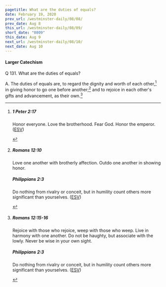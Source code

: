 ```yaml
---
pagetitle: What are the duties of equals?
date: February 19, 2020
prev_url: /westminster-daily/08/08/
prev_date: Aug 8
this_url: /westminster-daily/08/09/
short_date: "0809"
this_date: Aug 9
next_url: /westminster-daily/08/10/
next_date: Aug 10
---
```


#### Larger Catechism

<span class="q">Q 131.</span> What are the duties of equals?

<span class="q">A.</span> The duties of equals are, to regard the dignity and worth of each other,[^fnref:wlc1] in giving honor to go one before another;[^fnref:wlc2] and to rejoice in each other's gifts and advancement, as their own.[^fnref:wlc3]


[^fnref:wlc1]: <div class="esv"><h5>1 Peter 2:17</h5> <div class="esv-text"><p id="p60002017.01-1">Honor everyone. Love the brotherhood. Fear God. Honor the emperor.  (<a href="http://www.esv.org" class="copyright">ESV</a>)</p> </div> </div>

[^fnref:wlc2]: <div class="esv"><h5>Romans 12:10</h5> <div class="esv-text"><p id="p45012010.01-1">Love one another with brotherly affection. Outdo one another in showing honor.</p> </div><h5>Philippians 2:3</h5> <div class="esv-text"><p id="p50002003.01-2">Do nothing from rivalry or conceit, but in humility count others more significant than yourselves.  (<a href="http://www.esv.org" class="copyright">ESV</a>)</p> </div> </div>

[^fnref:wlc3]: <div class="esv"><h5>Romans 12:15-16</h5> <div class="esv-text"><p id="p45012015.01-1">Rejoice with those who rejoice, weep with those who weep. Live in harmony with one another. Do not be haughty, but associate with the lowly. Never be wise in your own sight.</p> </div><h5>Philippians 2:3</h5> <div class="esv-text"><p id="p50002003.01-2">Do nothing from rivalry or conceit, but in humility count others more significant than yourselves.  (<a href="http://www.esv.org" class="copyright">ESV</a>)</p> </div> </div>

